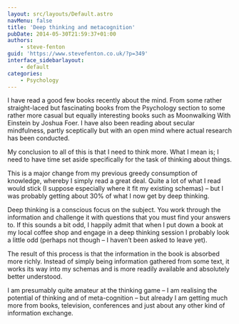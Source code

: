 ```yaml
---
layout: src/layouts/Default.astro
navMenu: false
title: 'Deep thinking and metacognition'
pubDate: 2014-05-30T21:59:37+01:00
authors:
    - steve-fenton
guid: 'https://www.stevefenton.co.uk/?p=349'
interface_sidebarlayout:
    - default
categories:
    - Psychology
---
```


I have read a good few books recently about the mind. From some rather straight-laced but fascinating books from the Psychology section to some rather more casual but equally interesting books such as Moonwalking With Einstein by Joshua Foer. I have also been reading about secular mindfulness, partly sceptically but with an open mind where actual research has been conducted.

My conclusion to all of this is that I need to think more. What I mean is; I need to have time set aside specifically for the task of thinking about things.

This is a major change from my previous greedy consumption of knowledge, whereby I simply read a great deal. Quite a lot of what I read would stick (I suppose especially where it fit my existing schemas) – but I was probably getting about 30% of what I now get by deep thinking.

Deep thinking is a conscious focus on the subject. You work through the information and challenge it with questions that you must find your answers to. If this sounds a bit odd, I happily admit that when I put down a book at my local coffee shop and engage in a deep thinking session I probably look a little odd (perhaps not though – I haven’t been asked to leave yet).

The result of this process is that the information in the book is absorbed more richly. Instead of simply being information gathered from some text, it works its way into my schemas and is more readily available and absolutely better understood.

I am presumably quite amateur at the thinking game – I am realising the potential of thinking and of meta-cognition – but already I am getting much more from books, television, conferences and just about any other kind of information exchange.